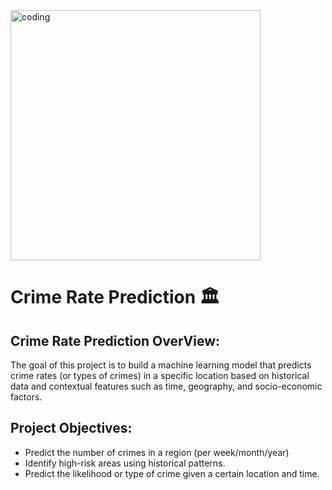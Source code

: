 <img align="center" alt="coding" width="400" src="https://user-images.githubusercontent.com/55389276/140866485-8fb1c876-9a8f-4d6a-98dc-08c4981eaf70.gif"> 

# Crime Rate Prediction 🏛️
## Crime Rate Prediction OverView:
The goal of this project is to build a machine learning model that predicts crime rates (or types of crimes) in a specific location based on historical data and contextual features such as time, geography, and socio-economic factors.
## Project Objectives:
* Predict the number of crimes in a region (per week/month/year)
* Identify high-risk areas using historical patterns.
* Predict the likelihood or type of crime given a certain location and time.

